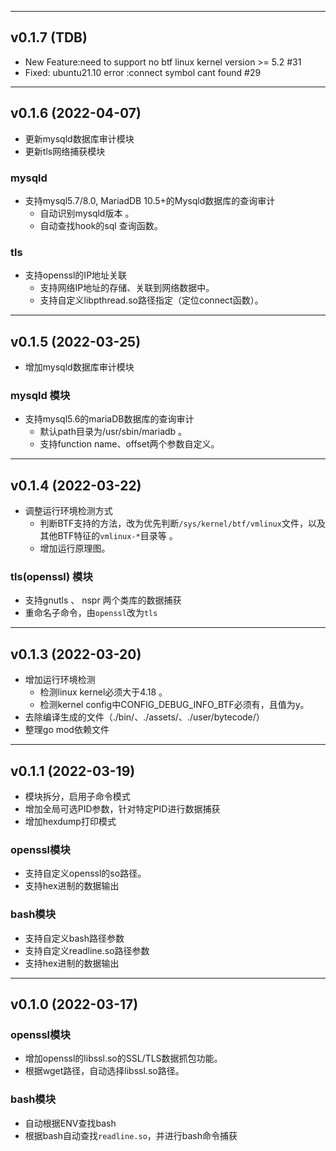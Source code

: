 <hr>

## v0.1.7 (TDB)

- New Feature:need to support no btf linux kernel version >= 5.2 #31
- Fixed: ubuntu21.10 error :connect symbol cant found #29


<hr>

## v0.1.6 (2022-04-07)

- 更新mysqld数据库审计模块
- 更新tls网络捕获模块

### mysqld 
- 支持mysql5.7/8.0, MariadDB 10.5+的Mysqld数据库的查询审计
  - 自动识别mysqld版本 。
  - 自动查找hook的sql 查询函数。

### tls
- 支持openssl的IP地址关联
  - 支持网络IP地址的存储、关联到网络数据中。
  - 支持自定义libpthread.so路径指定（定位connect函数）。


<hr>

## v0.1.5 (2022-03-25)

- 增加mysqld数据库审计模块

### mysqld 模块
- 支持mysql5.6的mariaDB数据库的查询审计
  - 默认path目录为/usr/sbin/mariadb 。 
  - 支持function name、offset两个参数自定义。

<hr>

## v0.1.4 (2022-03-22)

- 调整运行环境检测方式
  - 判断BTF支持的方法，改为优先判断`/sys/kernel/btf/vmlinux`文件，以及其他BTF特征的`vmlinux-*`目录等 。
  - 增加运行原理图。

### tls(openssl) 模块
- 支持gnutls 、 nspr 两个类库的数据捕获
- 重命名子命令，由`openssl`改为`tls`

<hr>

## v0.1.3 (2022-03-20)

- 增加运行环境检测
  - 检测linux kernel必须大于4.18 。
  - 检测kernel config中CONFIG_DEBUG_INFO_BTF必须有，且值为y。
- 去除编译生成的文件（./bin/、./assets/、./user/bytecode/）
- 整理go mod依赖文件

<hr>

## v0.1.1 (2022-03-19)

- 模块拆分，启用子命令模式
- 增加全局可选PID参数，针对特定PID进行数据捕获
- 增加hexdump打印模式

### openssl模块
- 支持自定义openssl的so路径。
- 支持hex进制的数据输出


### bash模块
- 支持自定义bash路径参数
- 支持自定义readline.so路径参数
- 支持hex进制的数据输出



<hr>

## v0.1.0 (2022-03-17)

### openssl模块
- 增加openssl的libssl.so的SSL/TLS数据抓包功能。
- 根据wget路径，自动选择libssl.so路径。


### bash模块
- 自动根据ENV查找bash
- 根据bash自动查找`readline.so`，并进行bash命令捕获